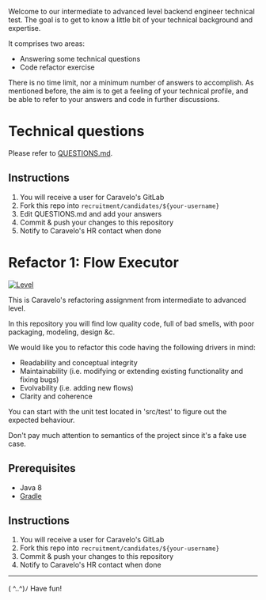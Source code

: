 Welcome to our intermediate to advanced level backend engineer technical test. The goal is to get to know a little bit of your technical background and expertise. 

It comprises two areas:

- Answering some technical questions
- Code refactor exercise

There is no time limit, nor a minimum number of answers to accomplish. As mentioned before, the aim is to get a feeling of your technical profile, and be able to refer to your answers and code in further discussions.

# Technical questions

Please refer to [QUESTIONS.md](QUESTIONS.md).

## Instructions

1. You will receive a user for Caravelo's GitLab
2. Fork this repo into `recruitment/candidates/${your-username}`
3. Edit QUESTIONS.md and add your answers
4. Commit & push your changes to this repository
5. Notify to Caravelo's HR contact when done

# Refactor 1: Flow Executor

[![Level](https://img.shields.io/badge/Level-intermediate-blue.svg)](https://shields.io/)

This is Caravelo's refactoring assignment from intermediate to advanced level.

In this repository you will find low quality code, full of bad smells, with poor packaging, modeling, design &c.

We would like you to refactor this code having the following drivers in mind:
- Readability and conceptual integrity
- Maintainability (i.e. modifying or extending existing functionality and fixing bugs)
- Evolvability (i.e. adding new flows)
- Clarity and coherence

You can start with the unit test located in 'src/test' to figure out the expected behaviour. 

Don't pay much attention to semantics of the project since it's a fake use case.

## Prerequisites

* Java 8
* [Gradle](https://gradle.org/)

## Instructions

1. You will receive a user for Caravelo's GitLab
2. Fork this repo into `recruitment/candidates/${your-username}`
3. Commit & push your changes to this repository
4. Notify to Caravelo's HR contact when done

---

( ^..^)ﾉ Have fun!
